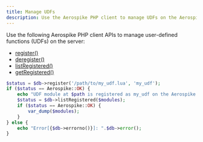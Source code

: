 ```yaml
---
title: Manage UDFs
description: Use the Aerospike PHP client to manage UDFs on the Aerospike server.
---
```


Use the following Aerospike PHP client APIs to manage user-defined functions (UDFs) on the server:

- [register()](https://github.com/aerospike/aerospike-client-php/blob/master/doc/aerospike_register.md)
- [deregister()](https://github.com/aerospike/aerospike-client-php/blob/master/doc/aerospike_deregister.md)
- [listRegistered()](https://github.com/aerospike/aerospike-client-php/blob/master/doc/aerospike_listregistered.md)
- [getRegistered()](https://github.com/aerospike/aerospike-client-php/blob/master/doc/aerospike_getregistered.md)

```php
$status = $db->register('/path/to/my_udf.lua', 'my_udf');
if ($status == Aerospike::OK) {
    echo "UDF module at $path is registered as my_udf on the Aerospike DB.\n";
    $status = $db->listRegistered($modules);
    if ($status == Aerospike::OK) {
        var_dump($modules);
    }
} else {
    echo "Error[{$db->errorno()}]: ".$db->error();
}
```

